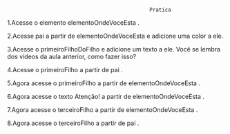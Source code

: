                                                   Pratica

1.Acesse o elemento elementoOndeVoceEsta .

2.Acesse pai a partir de elementoOndeVoceEsta e adicione uma color a ele.

3.Acesse o primeiroFilhoDoFilho e adicione um texto a ele. Você se lembra dos vídeos da aula anterior, como fazer isso?

4.Acesse o primeiroFilho a partir de pai .

5.Agora acesse o primeiroFilho a partir de elementoOndeVoceEsta .

6.Agora acesse o texto Atenção! a partir de elementoOndeVoceEsta .

7.Agora acesse o terceiroFilho a partir de elementoOndeVoceEsta .

8.Agora acesse o terceiroFilho a partir de pai .